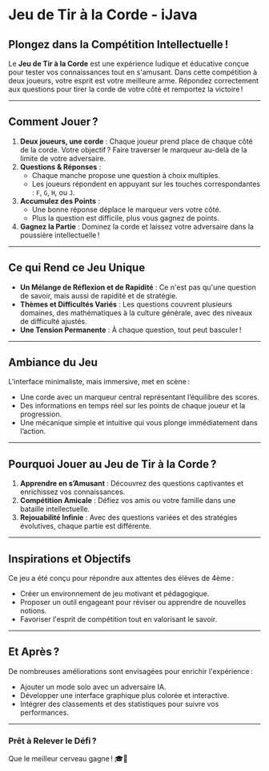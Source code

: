 # Jeu de Tir à la Corde - iJava

## Plongez dans la Compétition Intellectuelle !

Le **Jeu de Tir à la Corde** est une expérience ludique et éducative conçue pour tester vos connaissances tout en s'amusant. Dans cette compétition à deux joueurs, votre esprit est votre meilleure arme. Répondez correctement aux questions pour tirer la corde de votre côté et remportez la victoire !

---

## Comment Jouer ?

1. **Deux joueurs, une corde** : Chaque joueur prend place de chaque côté de la corde. Votre objectif ? Faire traverser le marqueur au-delà de la limite de votre adversaire.
2. **Questions & Réponses** : 
   - Chaque manche propose une question à choix multiples.
   - Les joueurs répondent en appuyant sur les touches correspondantes : `F`, `G`, `H`, ou `J`.
3. **Accumulez des Points** : 
   - Une bonne réponse déplace le marqueur vers votre côté.
   - Plus la question est difficile, plus vous gagnez de points.
4. **Gagnez la Partie** : Dominez la corde et laissez votre adversaire dans la poussière intellectuelle !

---

## Ce qui Rend ce Jeu Unique

- **Un Mélange de Réflexion et de Rapidité** : Ce n'est pas qu'une question de savoir, mais aussi de rapidité et de stratégie.
- **Thèmes et Difficultés Variés** : Les questions couvrent plusieurs domaines, des mathématiques à la culture générale, avec des niveaux de difficulté ajustés.
- **Une Tension Permanente** : À chaque question, tout peut basculer ! 

---

## Ambiance du Jeu

L'interface minimaliste, mais immersive, met en scène :
- Une corde avec un marqueur central représentant l’équilibre des scores.
- Des informations en temps réel sur les points de chaque joueur et la progression.
- Une mécanique simple et intuitive qui vous plonge immédiatement dans l’action.

---

## Pourquoi Jouer au Jeu de Tir à la Corde ?

1. **Apprendre en s’Amusant** : Découvrez des questions captivantes et enrichissez vos connaissances.
2. **Compétition Amicale** : Défiez vos amis ou votre famille dans une bataille intellectuelle.
3. **Rejouabilité Infinie** : Avec des questions variées et des stratégies évolutives, chaque partie est différente.

---

## Inspirations et Objectifs

Ce jeu a été conçu pour répondre aux attentes des élèves de 4ème :
- Créer un environnement de jeu motivant et pédagogique.
- Proposer un outil engageant pour réviser ou apprendre de nouvelles notions.
- Favoriser l'esprit de compétition tout en valorisant le savoir.

---

## Et Après ?

De nombreuses améliorations sont envisagées pour enrichir l'expérience :
- Ajouter un mode solo avec un adversaire IA.
- Développer une interface graphique plus colorée et interactive.
- Intégrer des classements et des statistiques pour suivre vos performances.

---

### Prêt à Relever le Défi ? 

Que le meilleur cerveau gagne ! 🎓💪
